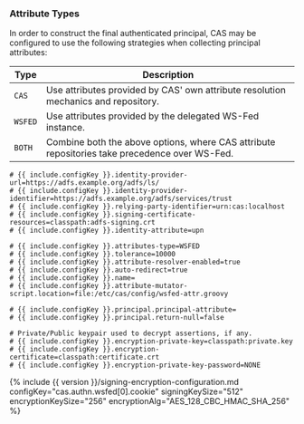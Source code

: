 ### Attribute Types

In order to construct the final authenticated principal, CAS may be configured to use the following
strategies when collecting principal attributes:

| Type                 | Description
|----------------------|------------------------------------------------------------------------------------------------
| `CAS`                | Use attributes provided by CAS' own attribute resolution mechanics and repository.
| `WSFED`              | Use attributes provided by the delegated WS-Fed instance.
| `BOTH`               | Combine both the above options, where CAS attribute repositories take precedence over WS-Fed.

```properties
# {{ include.configKey }}.identity-provider-url=https://adfs.example.org/adfs/ls/
# {{ include.configKey }}.identity-provider-identifier=https://adfs.example.org/adfs/services/trust
# {{ include.configKey }}.relying-party-identifier=urn:cas:localhost
# {{ include.configKey }}.signing-certificate-resources=classpath:adfs-signing.crt
# {{ include.configKey }}.identity-attribute=upn

# {{ include.configKey }}.attributes-type=WSFED
# {{ include.configKey }}.tolerance=10000
# {{ include.configKey }}.attribute-resolver-enabled=true
# {{ include.configKey }}.auto-redirect=true
# {{ include.configKey }}.name=
# {{ include.configKey }}.attribute-mutator-script.location=file:/etc/cas/config/wsfed-attr.groovy

# {{ include.configKey }}.principal.principal-attribute=
# {{ include.configKey }}.principal.return-null=false

# Private/Public keypair used to decrypt assertions, if any.
# {{ include.configKey }}.encryption-private-key=classpath:private.key
# {{ include.configKey }}.encryption-certificate=classpath:certificate.crt
# {{ include.configKey }}.encryption-private-key-password=NONE
```

{% include {{ version }}/signing-encryption-configuration.md configKey="cas.authn.wsfed[0].cookie" signingKeySize="512" encryptionKeySize="256" encryptionAlg="AES_128_CBC_HMAC_SHA_256" %}

